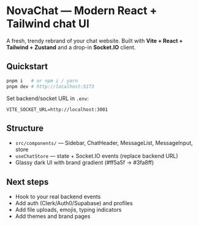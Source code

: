 
# NovaChat — Modern React + Tailwind chat UI

A fresh, trendy rebrand of your chat website. Built with **Vite + React + Tailwind + Zustand** and a drop-in **Socket.IO** client.

## Quickstart
```bash
pnpm i   # or npm i / yarn
pnpm dev # http://localhost:5173
```
Set backend/socket URL in `.env`:
```
VITE_SOCKET_URL=http://localhost:3001
```

## Structure
- `src/components/` — Sidebar, ChatHeader, MessageList, MessageInput, store
- `useChatStore` — state + Socket.IO events (replace backend URL)
- Glassy dark UI with brand gradient (#ff5a5f → #3fa8ff)

## Next steps
- Hook to your real backend events
- Add auth (Clerk/Auth0/Supabase) and profiles
- Add file uploads, emojis, typing indicators
- Add themes and brand pages
